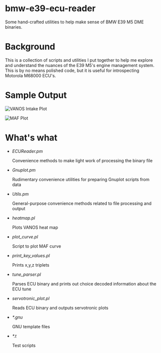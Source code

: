 # bmw-e39-ecu-reader

Some hand-crafted utilities to help make sense of BMW E39 M5 DME binaries.


# Background

This is a collection of scripts and utilities I put together to help me explore and understand the nuances of the E39 M5's engine management system. This is by no means polished code, but it is useful for introspecting Motorola M68000 ECU's.

# Sample Output

![VANOS Intake Plot](https://i.stack.imgur.com/mVM2L.png)

![MAF Plot](http://i.stack.imgur.com/ie4yK.png)

# What's what

- *ECUReader.pm*
  
  Convenience methods to make light work of processing the binary file

- *Gnuplot.pm*
  
  Rudimentary convenience utilities for preparing Gnuplot scripts from data

- *Utils.pm*
  
  General-purpose convenience methods related to file processing and output

- *heatmap.pl*
  
  Plots VANOS heat map

- *plot_curve.pl*
  
  Script to plot MAF curve

- *print_key_values.pl*
  
  Prints x,y,z triplets

- *tune_parser.pl*
  
  Parses ECU binary and prints out choice decoded information about the ECU tune

- *servotronic_plot.pl*
  
  Reads ECU binary and outputs servotronic plots

- *\*.gnu*
  
  GNU template files

- *\*.t*
  
  Test scripts

